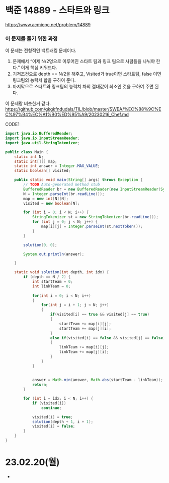 # 백준 14889 - 스타트와 링크
https://www.acmicpc.net/problem/14889

### 이 문제를 풀기 위한 과정
이 문제는 전형적인 백트래킹 문제이다. 
1. 문제에서 “이제 N/2명으로 이루어진 스타트 팀과 링크 팀으로 사람들을 나눠야 한다.” 이게 핵심 키워드다. 
2. 기저조건으로 depth == N/2을 해주고, Visited가 true이면 스타트팀, false 이면 링크팀의 능력치 합을 구하여 준다.  
3. 마지막으로 스타트와 링크팀의 능력치 차의 절대값이 최소인 것을 구하여 주면 된다.

이 문제랑 비슷한거 같다.  
https://github.com/gkgkfndudals/TIL/blob/master/SWEA/%EC%88%9C%EC%97%B4%EC%A1%B0%ED%95%A9/20230216_Chef.md


CODE1
```java
import java.io.BufferedReader;
import java.io.InputStreamReader;
import java.util.StringTokenizer;

public class Main {
	static int N;
	static int[][] map;
	static int answer = Integer.MAX_VALUE;
	static boolean[] visited;

	public static void main(String[] args) throws Exception {
		// TODO Auto-generated method stub
		BufferedReader br = new BufferedReader(new InputStreamReader(System.in));
		N = Integer.parseInt(br.readLine());
		map = new int[N][N];
		visited = new boolean[N];

		for (int i = 0; i < N; i++) {
			StringTokenizer st = new StringTokenizer(br.readLine());
			for (int j = 0; j < N; j++) {
				map[i][j] = Integer.parseInt(st.nextToken());
			}
		}

		solution(0, 0);

		System.out.println(answer);

	}

	static void solution(int depth, int idx) {
		if (depth == N / 2) {
			int startTeam = 0;
			int linkTeam = 0;
			
			for(int i = 0; i < N; i++)
			{
				for(int j = i + 1; j < N; j++)
				{
					if(visited[i] == true && visited[j] == true)
					{
						startTeam += map[i][j];
						startTeam += map[j][i];
					}
					else if(visited[i] == false && visited[j] == false)
					{
						linkTeam += map[i][j];
						linkTeam += map[j][i];
					}
				}
			}
			
			
			answer = Math.min(answer, Math.abs(startTeam - linkTeam));
			return;
		}

		for (int i = idx; i < N; i++) {
			if (visited[i])
				continue;

			visited[i] = true;
			solution(depth + 1, i + 1);
			visited[i] = false;
		}
	}
}
```

# 23.02.20(월)
* 